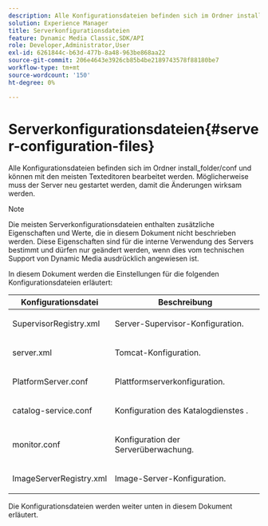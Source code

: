 ```yaml
---
description: Alle Konfigurationsdateien befinden sich im Ordner install_folder/conf und können mit den meisten Texteditoren bearbeitet werden. Möglicherweise muss der Server neu gestartet werden, damit die Änderungen wirksam werden.
solution: Experience Manager
title: Serverkonfigurationsdateien
feature: Dynamic Media Classic,SDK/API
role: Developer,Administrator,User
exl-id: 6261844c-b63d-477b-8a48-963be868aa22
source-git-commit: 206e4643e3926cb85b4be2189743578f88180be7
workflow-type: tm+mt
source-wordcount: '150'
ht-degree: 0%

---
```


# Serverkonfigurationsdateien{#server-configuration-files}

Alle Konfigurationsdateien befinden sich im Ordner install_folder/conf und können mit den meisten Texteditoren bearbeitet werden. Möglicherweise muss der Server neu gestartet werden, damit die Änderungen wirksam werden.

>[!NOTE]
>
>Die meisten Serverkonfigurationsdateien enthalten zusätzliche Eigenschaften und Werte, die in diesem Dokument nicht beschrieben werden. Diese Eigenschaften sind für die interne Verwendung des Servers bestimmt und dürfen nur geändert werden, wenn dies vom technischen Support von Dynamic Media ausdrücklich angewiesen ist.

In diesem Dokument werden die Einstellungen für die folgenden Konfigurationsdateien erläutert:

<table id="table_D307B20E65B742A7AC3DEBF1E650719E"> 
 <thead> 
  <tr> 
   <th class="entry"> <b>Konfigurationsdatei</b> </th> 
   <th class="entry"> <b>Beschreibung</b> </th> 
  </tr> 
 </thead>
 <tbody> 
  <tr> 
   <td> <p> <span class="filepath"> SupervisorRegistry.xml</span> </p> </td> 
   <td> <p>Server-Supervisor-Konfiguration. </p> </td> 
  </tr> 
  <tr> 
   <td> <p> <span class="filepath"> server.xml</span> </p> </td> 
   <td> <p>Tomcat-Konfiguration. </p> </td> 
  </tr> 
  <tr> 
   <td> <p> <span class="filepath"> PlatformServer.conf</span> </p> </td> 
   <td> <p>Plattformserverkonfiguration. </p> </td> 
  </tr> 
  <tr> 
   <td> <p> <span class="filepath"> catalog-service.conf</span> </p> </td> 
   <td> <p>Konfiguration des Katalogdienstes . </p> </td> 
  </tr> 
  <tr> 
   <td> <p> <span class="filepath"> monitor.conf</span> </p> </td> 
   <td> <p>Konfiguration der Serverüberwachung. </p> </td> 
  </tr> 
  <tr> 
   <td> <p> <span class="filepath"> ImageServerRegistry.xml</span> </p> </td> 
   <td> <p>Image-Server-Konfiguration. </p> </td> 
  </tr> 
 </tbody> 
</table>

Die Konfigurationsdateien werden weiter unten in diesem Dokument erläutert.
